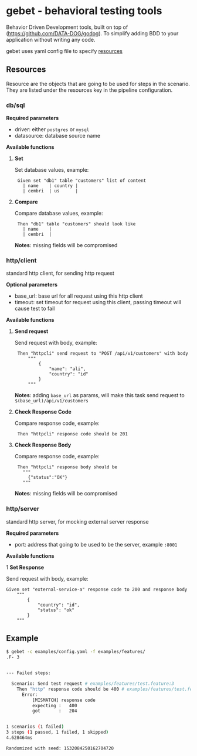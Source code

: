 # gebet - behavioral testing tools

Behavior Driven Development tools, built on top of (https://github.com/DATA-DOG/godog). To simplify adding BDD to your application without writing any code.

gebet uses yaml config file to specify [resources](#resources)

## Resources

Resource are the objects that are going to be used for steps in the scenario. They are listed under the resources key in the pipeline configuration.

### db/sql

**Required parameters**
- driver: either `postgres` or `mysql`
- datasource: database source name

**Available functions**

1) **Set**

      Set database values, example:
      
        Given set "db1" table "customers" list of content
          | name    | country |
          | cembri  | us      |
        
    
2. **Compare**

      Compare database values, example:
      
        Then "db1" table "customers" should look like
          | name    |
          | cembri  |
    
    
      **Notes**: missing fields will be compromised
   
### http/client

standard http client, for sending http request

**Optional parameters**
- base_url: base url for all request using this http client
- timeout: set timeout for request using this client, passing timeout will cause test to fail

**Available functions**

1. **Send request**

      Send request with body, example:
              
        Then "httpcli" send request to "POST /api/v1/customers" with body
            """
                {
                    "name": "ali",
                    "country": "id"
                }
            """
    **Notes**: adding `base_url` as params, will make this task send request to `$(base_url)/api/v1/customers`
        
2. **Check Response Code**

      Compare response code, example:
      
        Then "httpcli" response code should be 201
    
3. **Check Response Body**

    Compare response code, example:
    
        Then "httpcli" response body should be
          """
            {"status":"OK"}
          """
    **Notes**: missing fields will be compromised
    
### http/server

standard http server, for mocking external server response

**Required parameters**
- port: address that going to be used to be the server, example `:8001`

**Available functions**

1 **Set Response**

  Send request with body, example:
  
    Given set "external-service-a" response code to 200 and response body
        """
            {
                "country": "id",
                "status": "ok"
            }
        """

## Example
```sh
$ gebet -c examples/config.yaml -f examples/features/
.F- 3


--- Failed steps:

  Scenario: Send test request # examples/features/test.feature:3
    Then "http" response code should be 400 # examples/features/test.feature:15
      Error:
          [MISMATCH] response code
          expecting	:	400
          got		:	204


1 scenarios (1 failed)
3 steps (1 passed, 1 failed, 1 skipped)
4.628464ms

Randomized with seed: 1532084250162704720
```

